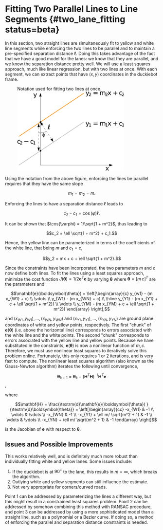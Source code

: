 # Fitting Two Parallel Lines to Line Segments {#two_lane_fitting status=beta}
In this section, two straight lines are simultaneously fit to yellow and white line segments while enforcing the two lines to be parallel and to maintain a pre-specified separation distance $\ell$. Doing this takes advantage of the fact that we have a good model for the lanes: we know that they are parallel, and we know the separation distance pretty well. We will use a least squares approach, much like linear regression, but with two lines at once. With each segment, we can extract points that have $(x,y)$ coordinates in the duckiebot frame.

<figure>
    <figcaption>Notation used for fitting two lines at once.</figcaption>
    <img style='width:25em' src="doubleLeastSquares.png"/>
</figure>

Using the notation from the above figure, enforcing the lines be parallel requires that they have the same slope

$$m_1 = m_2 = m.$$

Enforcing the lines to have a separation distance $\ell$ leads to

$$c_2 - c_1 = \cos(\varphi) \ell.$$

It can be shown that $\cos(\varphi) = 1/\sqrt{1 + m^2}$, thus leading to

$$c_2 = \ell \sqrt{1 + m^2} + c_1.$$ 

Hence, the yellow line can be parameterized in terms of the coefficients of the white line, that being $m$ and $c_1 = c$,

$$y_2 = mx + c + \ell \sqrt{1 + m^2}.$$

Since the constraints have been incorporated, the two parameters $m$ and $c$ now define both lines. To fit the lines using a least squares approach, minimize the cost function $J(\boldsymbol{\theta}) = 1/2 \mathbf{e}^T\mathbf{e}$ by varying $\boldsymbol{\theta}$ where $\boldsymbol{\theta} = [m \, c]^T$ are the parameters and

$$\mathbf{e}(\boldsymbol{\theta})  = \left[\begin{array}{c} y_{w1} - (m x_{W1} + c) \\ \vdots \\ y_{W1} - (m x_{WN} + c) \\ \hline y_{Y1} - (m x_{Y1} + c + \ell \sqrt{1 + m^2}) \\ \vdots \\  y_{YM} - (m x_{YM} + c + \ell \sqrt{1 + m^2}) \end{array} \right],$$

and $(x_{W1},y_{W1}), \ldots, (x_{WN},y_{WN})$ and $(x_{Y1},y_{Y1}), \ldots, (x_{YN},y_{YN})$ are ground plane coordinates of white and yellow points, respectively. The first "chunk" of $\mathbf{e}(\boldsymbol{\theta})$ (i.e. above the horizontal line) corresponds to errors associated with the white line and the white points. The second "chunk" corresponds to errors associated with the yellow line and yellow points. Because we have substituted in the constraints, $\mathbf{e}(\boldsymbol{\theta})$ is now a nonlinear function of $m,c$. Therefore, we must use nonlinear least squares to iteratively solve this problem online. Fortunately, this only requires 1 or 2 iterations, and is very fast to compute. The nonlinear least squares algorithm (also known as the Gauss-Newton algorithm) iterates the following until convergence,

$$ \boldsymbol{\theta}_{k+1} = \boldsymbol{\theta}_k - (\mathbf{H}^T \mathbf{H})^{-1}\mathbf{H}^T \mathbf{e}$$,

where

$$\mathbf{H} = \frac{\textrm{d}\mathbf{e}(\boldsymbol{\theta})  }{\textrm{d}\boldsymbol{\theta}} = \left[\begin{array}{cc} -x_{W1} & -1 \\ \vdots & \vdots \\ -x_{WN} & -1 \\ -x_{Y1} + \ell m/ \sqrt{m^2 + 1} & -1 \\ \vdots & \vdots \\ -x_{YN} + \ell m/ \sqrt{m^2 + 1} & -1 \end{array} \right]$$

is the Jacobian of $\mathbf{e}$ with respect to $\boldsymbol{\theta}$.

## Issues and Possible Improvements
This works relatively well, and is definitely much more robust than individually fitting white and yellow lanes. Some issues include:

1. If the duckiebot is at $90^\circ$ to the lane, this results in $m = \infty$, which breaks the algorithm.
2. Outlying white and yellow segments can still influence the estimate.
3. Not very appropriate for corners/curved roads.

Point 1 can be addressed by parameterizing the lines a different way, but this might result in a constrained least squares problem. Point 2 can be addressed by somehow combining this method with  RANSAC procedure, and point 3 can be addressed by using a more sophisticated model than a straight line, such as a polynomial or a Bezier curve. If doing so, a method of enforcing the parallel and separation distance constraints is needed.
